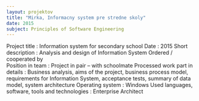 ```yaml
---
layout: projektov
title: "Mirka, Informacny system pre stredne skoly"
date: 2015
subject: Principles of Software Engineering 
---
```


Project title	:	Information system for secondary school
Date	:	2015
Short description	:	Analysis and design of Information System
Ordered / cooperated by		
Position in team	:	Project in pair – with schoolmate
Processed work part in details	:	Business analysis, aims of the project, business process model, requirements for Information System, acceptance tests, summary of data model, system architecture
Operating system	:	Windows
Used languages, software, tools and technologies	:	Enterprise Architect
